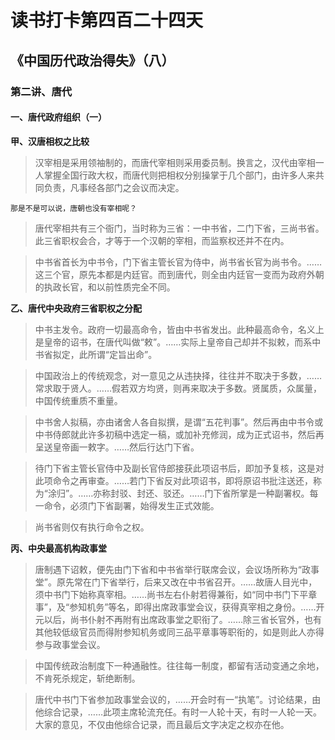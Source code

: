 读书打卡第四百二十四天
===

《中国历代政治得失》（八）
---
### 第二讲、唐代

#### 一、唐代政府组织（一）

**甲、汉唐相权之比较**

> 汉宰相是采用领袖制的，而唐代宰相则采用委员制。换言之，汉代由宰相一人掌握全国行政大权，而唐代则把相权分别操掌于几个部门，由许多人来共同负责，凡事经各部门之会议而决定。
```
那是不是可以说，唐朝也没有宰相呢？
```
> 唐代宰相共有三个衙门，当时称为三省：一中书省，二门下省，三尚书省。此三省职权会合，才等于一个汉朝的宰相，而监察权还并不在内。

> 中书省首长为中书令，门下省主管长官为侍中，尚书省长官为尚书令。……这三个官，原先本都是内廷官。而到唐代，则全由内廷官一变而为政府外朝的执政长官，和以前性质完全不同。

**乙、唐代中央政府三省职权之分配**

> 中书主发令。政府一切最高命令，皆由中书省发出。此种最高命令，名义上是皇帝的诏书，在唐代叫做“敕”。……实际上皇帝自己却并不拟敕，而系中书省拟定，此所谓“定旨出命”。

> 中国政治上的传统观念，对一意见之从违抉择，往往并不取决于多数，……常求取于贤人。……假若双方均贤，则再来取决于多数。贤属质，众属量，中国传统重质不重量。

> 中书舍人拟稿，亦由诸舍人各自拟撰，是谓“五花判事”。然后再由中书令或中书侍郎就此许多初稿中选定一稿，或加补充修润，成为正式诏书，然后再呈送皇帝画一敕字。……然后行达门下省。

> 待门下省主管长官侍中及副长官侍郎接获此项诏书后，即加予复核，这是对此项命令之再审查。……若门下省反对此项诏书，即将原诏书批注送还，称为“涂归”。……亦称封驳、封还、驳还。……门下省所掌是一种副署权。每一命令，必须门下省副署，始得发生正式效能。

> 尚书省则仅有执行命令之权。

**丙、中央最高机构政事堂**

> 唐制遇下诏敕，便先由门下省和中书省举行联席会议，会议场所称为“政事堂”。原先常在门下省举行，后来又改在中书省召开。……故唐人目光中，须中书门下始称真宰相。……尚书左右仆射若得兼衔，如“同中书门下平章事”，及“参知机务”等名，即得出席政事堂会议，获得真宰相之身份。……开元以后，尚书仆射不再附有出席政事堂之职衔了。……除三省长官外，也有其他较低级官员而得附参知机务或同三品平章事等职衔的，如是则此人亦得参与政事堂会议。

> 中国传统政治制度下一种通融性。往往每一制度，都留有活动变通之余地，不肯死杀规定，斩绝断制。

> 唐代中书门下省参加政事堂会议的，……开会时有一“执笔”。讨论结果，由他综合记录，……此项主席轮流充任。有时一人轮十天，有时一人轮一天。大家的意见，不仅由他综合记录，而且最后文字决定之权亦在他。